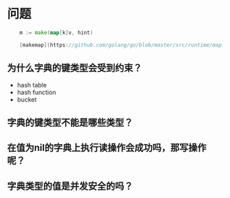 # 问题

```go
    m := make(map[k]v, hint)

    [makemap](https://github.com/golang/go/blob/master/src/runtime/map.go#L303) implements Go map creation for make(map[k]v, hint).
```


## 为什么字典的键类型会受到约束？

- hash table
- hash function
- bucket


## 字典的键类型不能是哪些类型？


## 在值为nil的字典上执行读操作会成功吗，那写操作呢？


## 字典类型的值是并发安全的吗？